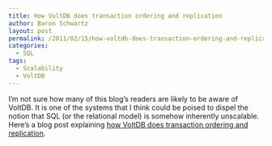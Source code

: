 ```yaml
---
title: How VoltDB does transaction ordering and replication
author: Baron Schwartz
layout: post
permalink: /2011/02/15/how-voltdb-does-transaction-ordering-and-replication/
categories:
  - SQL
tags:
  - Scalability
  - VoltDB
---
```

I&#8217;m not sure how many of this blog&#8217;s readers are likely to be aware of VoltDB. It is one of the systems that I think could be poised to dispel the notion that SQL (or the relational model) is somehow inherently unscalable. Here&#8217;s a blog post explaining [how VoltDB does transaction ordering and replication][1].

 [1]: http://voltdb.com/blog/transaction-ordering-and-replication